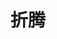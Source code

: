 ---
title: "折腾"
description: "又是瞎折腾的一天..."
image: "8f2e14.webp"
weight: -90
style:
    background: "#8f2e14"
    color: "#fff"
---